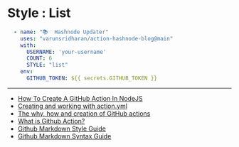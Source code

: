 # Style : List

```yaml
  - name: "📚  Hashnode Updater"
    uses: "varunsridharan/action-hashnode-blog@main"
    with:
      USERNAME: 'your-username'
      COUNT: 6
      STYLE: "list"
    env:
      GITHUB_TOKEN: ${{ secrets.GITHUB_TOKEN }}
```

---

<!-- HASHNODE_BLOG:START -->
- [How To Create A GitHub Action In NodeJS](https://varunsridharan.hashnode.dev/how-to-create-a-github-action-in-nodejs-ckhotkjx90515eks1gdzhhs7w)
- [Creating and working with action.yml](https://varunsridharan.hashnode.dev/creating-and-working-with-actionyml-ckhnbklhw06q09ms10t9s93d0)
- [The why, how and creation of GitHub actions](https://varunsridharan.hashnode.dev/the-why-how-and-creation-of-github-actions-ckhluze5o052fp7s1624uaiv4)
- [What is Github Action?](https://varunsridharan.hashnode.dev/what-is-github-action-ckhkg1lpo00wqzms16kdhbx1b)
- [Github Markdown Style Guide](https://varunsridharan.hashnode.dev/github-markdown-style-guide-ckhiy7pke003j8vs12mu84rnf)
- [Github Markdown Syntax Guide](https://varunsridharan.hashnode.dev/github-markdown-syntax-guide-ckhhrps2i01clb0s150qk9495)
<!-- HASHNODE_BLOG:END -->